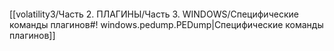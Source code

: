 ```bash

```
[[volatility3/Часть 2. ПЛАГИНЫ/Часть 3. WINDOWS/Специфические команды плагинов#! windows.pedump.PEDump|Специфические команды плагинов]]

